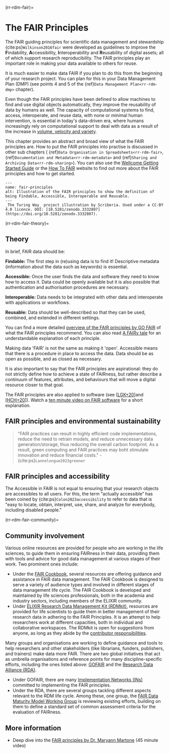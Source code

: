 (rr-rdm-fair)=
# The FAIR Principles

The FAIR guiding principles for scientific data management and stewardship {cite:ps}`Wilkinson2016fair` were developed as guidelines to improve the **F**indability, **A**ccessibility, **I**nteroperability and **R**eusability of digital assets; all of which support research reproducibility.
The FAIR principles play an important role in making your data available to others for reuse.

It is much easier to make data FAIR if you plan to do this from the beginning of your research project.
You can plan for this in your Data Management Plan (DMP) (see points 4 and 5 of the {ref}`Data Management Plan<rr-rdm-dmp>` chapter).

Even though the FAIR principles have been defined to allow machines to find and use digital objects automatically, they improve the reusability of data by humans as well.
The capacity of computational systems to find, access, interoperate, and reuse data, with none or minimal human intervention, is essential in today's data-driven era, where humans increasingly rely on computational support to deal with data as a result of the increase in [volume, velocity and
variety](https://www.zdnet.com/article/volume-velocity-and-variety-understanding-the-three-vs-of-big-data/).

This chapter provides an abstract and broad view of what the FAIR principles are. How to put the FAIR principles into practise is discussed in other sub chapters ( {ref}`Data Organisation in Spreadsheets<rr-rdm-fair>`, {ref}`Documentation and Metadata<rr-rdm-metadata>` and {ref}`Sharing and Archiving Data<rr-rdm-sharing>`). You can also use the [Wellcome Getting Started Guide](https://f1000researchdata.s3.amazonaws.com/resources/FAIR_Open_GettingStarted.pdf) or the [How To FAIR](https://howtofair.dk/) website to find out more about the FAIR principles and how to get started.

```{figure} ../../figures/fair-principles.*
---
name: fair-principles
alt: Illustration of the FAIR principles to show the definition of being Findable, Accessible, Interoperable and Reusable.
---
_The Turing Way_ project illustration by Scriberia. Used under a CC-BY 4.0 licence. DOI: [10.5281/zenodo.3332807](https://doi.org/10.5281/zenodo.3332807).
```

(rr-rdm-fair-theory)=
## Theory

In brief, FAIR data should be:

**Findable:** The first step in (re)using data is to find it!
Descriptive metadata (information about the data such as keywords) is essential.

**Accessible:** Once the user finds the data and software they need to know how to access it.
Data could be openly available but it is also possible that authentication and authorisation procedures are necessary.

**Interoperable:** Data needs to be integrated with other data and interoperate with applications or workflows.

**Reusable:** Data should be well-described so that they can be used, combined, and extended in different settings.

You can find a more detailed [overview of the FAIR principles by GO FAIR](https://www.go-fair.org/fair-principles) of what the FAIR principles recommend.
You can also read [A FAIRy tale](https://doi.org/10.5281/zenodo.2248200) for an understandable explanation of each principle.

Making data 'FAIR' is not the same as making it 'open'.
Accessible means that there is a procedure in place to access the data.
Data should be as open as possible, and as closed as necessary.

It is also important to say that the FAIR principles are aspirational: they do not strictly define how to achieve a state of FAIRness, but rather describe a continuum of features, attributes, and behaviours that will move a digital resource closer to that goal.

The FAIR principles are also applied to software (see [[LGK+20](https://the-turing-way.netlify.app/afterword/bibliography.html#id10)]and [[HCH+20](https://the-turing-way.netlify.app/afterword/bibliography.html#id9)]). Watch a [ten minute video on FAIR software](https://www.youtube.com/watch?v=ME8_NRGRhSs&list=PL1CvC6Ez54KDvJbbdLn5rPvf1kInifEh9&index=16) for a short explanation.

## FAIR principles and environmental sustainability

> "FAIR practices can result in highly efficient code implementations, reduce the need to retrain models, and reduce unnecessary data generation/storage, thus reducing the overall carbon footprint.
> As a result, green computing and FAIR practices may boht stimulate innovation and reduce financial costs." - {cite:ps}`Lannelongue2023greener`

## FAIR principles and accessibility

The Accessible in FAIR is not equal to ensuring that your research objects are accessibles to all users. 
For this, the term “actually accessible”  has been coined by {cite:ps}`Colon2023accessibility` to refer to data that is "easy to locate, obtain, interpret, use, share, and analyze for everybody, including disabled people."

(rr-rdm-fair-community)=
## Community involvement

Various online resources are provided for people who are working in the life sciences, to guide them in ensuring FAIRness in their data, providing them with tools and advice for good data management at various stages of their work. Two prominent ones include: 
* Under the [FAIR Cookbook](https://faircookbook.elixir-europe.org/content/home.html), several resources are offering guidance and assistance in FAIR data management.
 The FAIR Cookbook is designed to serve a variety of audience types and involved in different stages of data management life cycle.
The FAIR Cookbook is developed and maintained by life sciences professionals, both in the academia and industry sectors, including members of the ELIXIR community. 
* Under [ELIXIR Research Data Management Kit (RDMkit)](https://rdmkit.elixir-europe.org/), resources are provided for life scientists to guide them in better management of their research data in adhering to the FAIR Principles. 
It is an attempt to help researchers work at different capacities, both in individual and collaborative workspaces.
The RDMkit is open for suggestions from anyone, as long as they abide by the [contributor responsibilities](https://rdmkit.elixir-europe.org/how_to_contribute).



Many groups and organisations are working to define guidance and tools to help researchers and other stakeholders (like librarians, funders, publishers, and trainers) make data more FAIR.
There are two global initiatives that act as umbrella organisations and reference points for many discipline-specific efforts, including the ones listed above: [GOFAIR](https://www.go-fair.org) and the [Research Data Alliance (RDA)](https://www.rd-alliance.org).
* Under GOFAIR, there are many [Implementation Networks (INs)](https://www.go-fair.org/implementation-networks) committed to implementing the FAIR principles.
* Under the RDA, there are several groups tackling different aspects relevant to the RDM life cycle. Among these, one group, the [FAIR Data Maturity Model Working Group](https://www.rd-alliance.org/groups/fair-data-maturity-model-wg) is reviewing existing efforts, building on them to define a standard set of common assessment criteria for the evaluation of FAIRness.

## More information
- Deep dive into the [FAIR principles by Dr. Maryann Martone](https://www.youtube.com/watch?v=xx2wHxQfcnA) (45 minute video)
